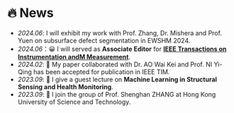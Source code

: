# 🔥 News
- *2024.06*: I will exhibit my work with Prof. Zhang, Dr. Mishera and Prof. Yuen on subsurface defect segmentation in EWSHM 2024.
- *2024.06*：:grinning: I will served as **Associate Editor** for [**IEEE Transactions on Instrumentation andM Measurement**](https://ieeexplore.ieee.org/xpl/RecentIssue.jsp?punumber=19).
- *2024.02*: 🎉 My paper collaborated with Dr. AO Wai Kei and Prof. NI Yi-Qing 
 has been accepted for publication in IEEE TIM.
- *2023.09*: 📖 I give a guest lecture on **Machine Learning in Structural Sensing and Health Monitoring**.
- *2023.09*: 🚀 I join the group of Prof. Shenghan ZHANG at Hong Kong University of Science and Technology.
